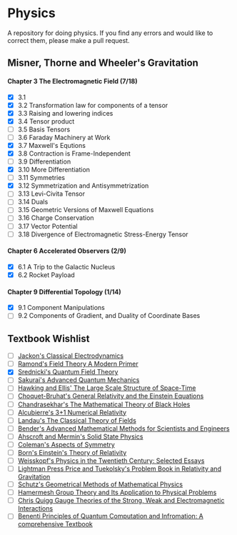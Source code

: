 # Physics
A repository for doing physics. If you find any errors and would like to correct
them, please make a pull request.
## Misner, Thorne and Wheeler's Gravitation
#### Chapter 3 The Electromagnetic Field (7/18)
- [x] 3.1
- [x] 3.2 Transformation law for components of a tensor
- [x] 3.3 Raising and lowering indices
- [x] 3.4 Tensor product
- [ ] 3.5 Basis Tensors
- [ ] 3.6 Faraday Machinery at Work
- [x] 3.7 Maxwell's Equtions
- [x] 3.8 Contraction is Frame-Independent
- [ ] 3.9 Differentiation
- [x] 3.10 More Differentiation
- [ ] 3.11 Symmetries
- [x] 3.12 Symmetrization and Antisymmetrization
- [ ] 3.13 Levi-Civita Tensor
- [ ] 3.14 Duals
- [ ] 3.15 Geometric Versions of Maxwell Equations
- [ ] 3.16 Charge Conservation
- [ ] 3.17 Vector Potential
- [ ] 3.18 Divergence of Electromagnetic Stress-Energy Tensor
#### Chapter 6 Accelerated Observers (2/9)
- [x] 6.1 A Trip to the Galactic Nucleus
- [x] 6.2 Rocket Payload
#### Chapter 9 Differential Topology (1/14)
- [x] 9.1 Component Manipulations
- [ ] 9.2 Components of Gradient, and Duality of Coordinate Bases

## Textbook Wishlist
- [ ] [Jackon's Classical Electrodynamics](http://www.fulviofrisone.com/attachments/article/475/Jackson%20J%20D%20Classical%20Electrodynamics%20(Wiley,%201962)(T)(656S).pdf)
- [ ] [Ramond's Field Theory A Modern Primer](http://gr.xjtu.edu.cn/c/document_library/get_file?p_l_id=21699&folderId=2383653&name=DLFE-82651.pdf)
- [x] [Srednicki's Quantum Field Theory](https://web.physics.ucsb.edu/~mark/ms-qft-DRAFT.pdf)
- [ ] [Sakurai's Advanced Quantum Mechanics](https://www.fisica.net/ebooks/quantica/Advanced%20Quantum%20Mechanics.pdf)
- [ ] [Hawking and Ellis' The Large Scale Structure of Space-Time](https://yale.learningu.org/download/2edd46dc-7ff5-4084-8161-5b5328974fa0/E2143_The%20Large-Scale%20Structure%20of%20Spacetime%20(1973)%20-%20Hawking,%20Ellis.pdf)
- [ ] [Choquet-Bruhat's General Relativity and the Einstein Equations](https://www.amazon.ca/Relativity-Einstein-Equations-Mathematical-Monographs/dp/0199230722)
- [ ] [Chandrasekhar's The Mathematical Theory of Black Holes](https://www.amazon.ca/Mathematical-Theory-International-Monographs-Physics/dp/0198512910/ref=sr_1_1?dchild=1&keywords=The+Mathematical+Theory+of+Black+Holes&qid=1620669383&s=books&sr=1-1)
- [ ] [Alcubierre's 3+1 Numerical Relativity](https://www.amazon.ca/Introduction-3-1-Numerical-Relativity/dp/0199205671?asin=0199205671&revisionId=&format=4&depth=1)
- [ ] [Landau's The Classical Theory of Fields](http://www.elegio.it/mc2/LandauLifshitz_TheClassicalTheoryOfFields_text.pdf)
- [ ] [Bender's Advanced Mathematical Methods for Scientists and Engineers](https://www.amazon.ca/Advanced-Mathematical-Methods-Scientists-Engineers/dp/0387989315/?_encoding=UTF8&pd_rd_w=js4Xi&pf_rd_p=ab3c85e7-dd66-41c2-8070-fe9b2dd6dada&pf_rd_r=D94HKAEB06M1336NZ146&pd_rd_r=01728ab5-821a-4a6d-b0ec-8c76bcdbaef0&pd_rd_wg=38sc1&ref_=pd_gw_ci_mcx_mr_hp_d)
- [ ] [Ahscroft and Mermin's Solid State Physics](https://www.amazon.ca/Solid-State-Physics-Neil-Ashcroft/dp/0030839939)
- [ ] [Coleman's Aspects of Symmetry](https://www.amazon.ca/Aspects-Symmetry-Selected-Erice-Lectures/dp/0521318270)
- [ ] [Born's Einstein's Theory of Relativity](https://www.amazon.ca/Einsteins-Theory-Relativity-Max-Born/dp/0486607690)
- [ ] [Weisskopf's Physics in the Twentieth Century: Selected Essays](https://www.amazon.ca/Physics-Twentieth-Century-Selected-Essays/dp/0262230569)
- [ ] [Lightman Press Price and Tuekolsky's Problem Book in Relativity and Gravitation](https://www.abebooks.com/servlet/BookDetailsPL?bi=30827216103&cm_sp=SEARCHREC-_-WIDGET-L-_-BDP-R&searchurl=ds%3D20%26kn%3Dproblem%2Bbook%2Bin%2Brelativity%2Band%2Bgravitation%26sortby%3D17)
- [ ] [Schutz's Geometrical Methods of Mathematical Physics](https://www.amazon.ca/Geometrical-Methods-Mathematical-Physics-Bernard/dp/0521298873)
- [ ] [Hamermesh Group Theory and Its Application to Physical Problems](https://www.amazon.ca/Group-Theory-Application-Physical-Problems/dp/0486661814)
- [ ] [Chris Quigg Gauge Theories of the Strong, Weak and Electromagnetic Interactions](https://www.amazon.ca/Gauge-Theories-Strong-Electromagnetic-Interactions/dp/0691135487?asin=0691135487&revisionId=&format=4&depth=1)
- [ ] [Benenti Principles of Quantum Computation and Infromation: A comprehensive Textbook](https://www.amazon.ca/Principles-Quantum-Computation-Information-Second/dp/9813237228/ref=sr_1_1?dchild=1&keywords=principles+of+quantum+computation+and+information&qid=1624559056&sr=8-1)
